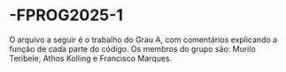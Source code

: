 # -FPROG2025-1
O arquivo a seguir é o trabalho do Grau A, com comentários explicando a função de cada parte do código.
Os membros do grupo são: Murilo Teribele, Athos Kolling e Francisco Marques.
